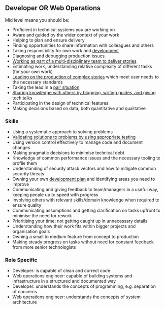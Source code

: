 
## Developer OR Web Operations

Mid level means you should be:

- Proficient in technical systems you are working on
- Aware and guided by the wider context of your work
- Helping to plan and ensure delivery
- Finding opportunities to share information with colleagues and others
- Taking responsibility for own work and [development](/career-path/competencies/owning-their-development-plan.md)
- Diagnosing and debugging production issues
- [Working as part of a multi-disciplinary team to deliver stories](/career-path/competencies/working-as-a-multi-disciplinary-team.md)
- Estimating work, understanding relative complexity of different tasks (for your own work)
- [Leading on the production of complex stories](/career-path/competencies/leading-on-stories.md) which meet user needs to the necessary standards
- Taking the lead in a [pair situation](/guides/pair-programming.md)
- [Sharing knowledge with others by blogging, writing guides, and giving tech talks](/career-path/competencies/sharing-knowledge-with-others.md)
- Participating in the design of technical features
- Making decisions based on data, both quantitative and qualitative

### Skills

- Using a systematic approach to solving problems
- [Validating solutions to problems by using appropriate testing](/career-path/competencies/using-testing-to-validate-solutions.md#mid-level)
- Using version control effectively to manage code and document changes
- Making pragmatic decisions to minimise technical debt
- Knowledge of common performance issues and the necessary tooling to profile them
- Understanding of security attack vectors and how to mitigate common security threats
- Owning your own [development plan](/career-path/competencies/owning-their-development-plan.md) and identifying areas you need to improve
- Communicating and giving feedback to team/managers in a useful way, keeping people up to speed with progress
- Involving others with relevant skills/domain knowledge when required to ensure quality
- Communicating assumptions and getting clarification on tasks upfront to minimise the need for rework
- Prioritising your time; not getting caught up in unnecessary details
- Understanding how their work fits within bigger projects and organisation goals
- Owning a small to medium feature from concept to production
- Making steady progress on tasks without need for constant feedback from more senior technologists

### Role Specific

- Developer: is capable of clean and correct code
- Web operations engineer: capable of building systems and infrastructure in a structured and documented way
- Developer: understands the concepts of programming, e.g. separation of concerns
- Web operations engineer: understands the concepts of system architecture
